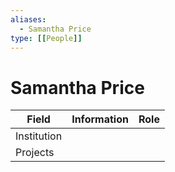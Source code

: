```yaml
---
aliases:
  - Samantha Price
type: [[People]]
---
```


# Samantha Price

| Field       | Information | Role |
| ----------- | ----------- | ---- |
| Institution |             |      | 
| Projects    |             |      |